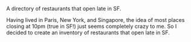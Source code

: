 A directory of restaurants that open late in SF.

Having lived in Paris, New York, and Singapore, the idea of most places closing at 10pm (true in SF!) just seems completely crazy to me. So I decided to create an inventory of restaurants that open late in SF.
